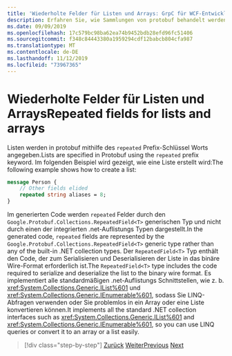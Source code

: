 ```yaml
---
title: 'Wiederholte Felder für Listen und Arrays: GrpC für WCF-Entwickler'
description: Erfahren Sie, wie Sammlungen von protobuf behandelt werden und wie Sie mit .NET-Auflistungen in Beziehung stehen.
ms.date: 09/09/2019
ms.openlocfilehash: 17c579bc98ba62ea74b9452bdb28efd96fc51406
ms.sourcegitcommit: f348c84443380a1959294cdf12babcb804cfa987
ms.translationtype: MT
ms.contentlocale: de-DE
ms.lasthandoff: 11/12/2019
ms.locfileid: "73967365"
---
```

# <a name="repeated-fields-for-lists-and-arrays"></a><span data-ttu-id="fbb1a-103">Wiederholte Felder für Listen und Arrays</span><span class="sxs-lookup"><span data-stu-id="fbb1a-103">Repeated fields for lists and arrays</span></span>

<span data-ttu-id="fbb1a-104">Listen werden in protobuf mithilfe des `repeated` Prefix-Schlüssel Worts angegeben.</span><span class="sxs-lookup"><span data-stu-id="fbb1a-104">Lists are specified in Protobuf using the `repeated` prefix keyword.</span></span> <span data-ttu-id="fbb1a-105">Im folgenden Beispiel wird gezeigt, wie eine Liste erstellt wird:</span><span class="sxs-lookup"><span data-stu-id="fbb1a-105">The following example shows how to create a list:</span></span>

```protobuf
message Person {
    // Other fields elided
    repeated string aliases = 8;
}
```

<span data-ttu-id="fbb1a-106">Im generierten Code werden `repeated` Felder durch den `Google.Protobuf.Collections.RepeatedField<T>` generischen Typ und nicht durch einen der integrierten .net-Auflistungs Typen dargestellt.</span><span class="sxs-lookup"><span data-stu-id="fbb1a-106">In the generated code, `repeated` fields are represented by the `Google.Protobuf.Collections.RepeatedField<T>` generic type rather than any of the built-in .NET collection types.</span></span> <span data-ttu-id="fbb1a-107">Der `RepeatedField<T>` Typ enthält den Code, der zum Serialisieren und Deserialisieren der Liste in das binäre Wire-Format erforderlich ist.</span><span class="sxs-lookup"><span data-stu-id="fbb1a-107">The `RepeatedField<T>` type includes the code required to serialize and deserialize the list to the binary wire format.</span></span> <span data-ttu-id="fbb1a-108">Es implementiert alle standardmäßigen .net-Auflistungs Schnittstellen, wie z. b. <xref:System.Collections.Generic.IList%601> und <xref:System.Collections.Generic.IEnumerable%601>, sodass Sie LINQ-Abfragen verwenden oder Sie problemlos in ein Array oder eine Liste konvertieren können.</span><span class="sxs-lookup"><span data-stu-id="fbb1a-108">It implements all the standard .NET collection interfaces such as <xref:System.Collections.Generic.IList%601> and <xref:System.Collections.Generic.IEnumerable%601>, so you can use LINQ queries or convert it to an array or a list easily.</span></span>

>[!div class="step-by-step"]
><span data-ttu-id="fbb1a-109">[Zurück](protobuf-nested-types.md)
>[Weiter](protobuf-reserved.md)</span><span class="sxs-lookup"><span data-stu-id="fbb1a-109">[Previous](protobuf-nested-types.md)
[Next](protobuf-reserved.md)</span></span>
